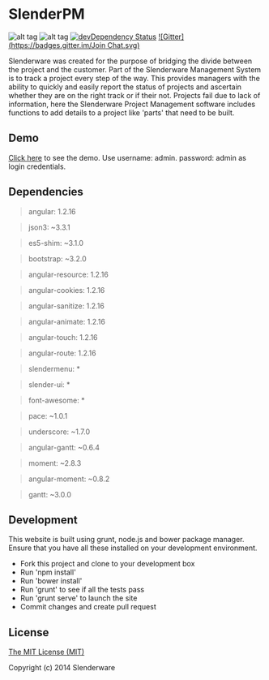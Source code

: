 SlenderPM
=========
![alt tag](https://travis-ci.org/Slenderware/slenderpm.png)
![alt tag](https://david-dm.org/slenderware/slenderpm.png)
[![devDependency Status](https://david-dm.org/slenderware/slenderpm/dev-status.svg)](https://david-dm.org/slenderware/slenderpm#info=devDependencies)
[![Gitter](https://badges.gitter.im/Join Chat.svg)](https://gitter.im/Slenderware/slenderpm?utm_source=badge&utm_medium=badge&utm_campaign=pr-badge)


Slenderware was created for the purpose of bridging the divide between the project and the customer. 
Part of the Slenderware Management System is to track a project every step of the way. 
This provides managers with the ability to quickly and easily report the status of projects and ascertain whether they are on the right track or if their not. 
Projects fail due to lack of information, here the Slenderware Project Management software includes functions to add details to a project like 'parts' that need to be built.

Demo
-----------

<a href="http://slenderware.github.io/slenderpm/">Click here</a> to see the demo. Use username: admin. password: admin as login credentials.

Dependencies
-----------
>angular: 1.2.16

>json3: ~3.3.1

>es5-shim: ~3.1.0

>bootstrap: ~3.2.0

>angular-resource: 1.2.16

>angular-cookies: 1.2.16

>angular-sanitize: 1.2.16

>angular-animate: 1.2.16

>angular-touch: 1.2.16

>angular-route: 1.2.16

>slendermenu: *

>slender-ui: *

>font-awesome: *

>pace: ~1.0.1

>underscore: ~1.7.0

>angular-gantt: ~0.6.4

>moment: ~2.8.3

>angular-moment: ~0.8.2

>gantt: ~3.0.0

Development
-----------
This website is built using grunt, node.js and bower package manager. Ensure that you have all these installed on your development environment.

* Fork this project and clone to your development box
* Run 'npm install'
* Run 'bower install'
* Run 'grunt' to see if all the tests pass
* Run 'grunt serve' to launch the site
* Commit changes and create pull request

License
-------
[The MIT License (MIT)](https://github.com/Slenderware/slenderpm/blob/master/LICENSE)

Copyright (c) 2014 Slenderware
